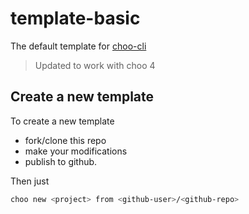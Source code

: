 # template-basic

The default template for [choo-cli](https://github.com/trainyard/choo-cli)

> Updated to work with choo 4

## Create a new template

To create a new template
- fork/clone this repo
- make your modifications
- publish to github.

Then just
```bash
choo new <project> from <github-user>/<github-repo>
```



